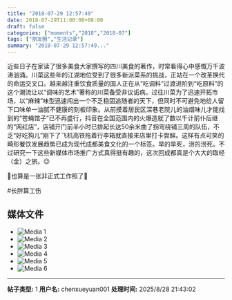 ```yaml
---
title: "2018-07-29 12:57:49"
date: 2018-07-29T11:00:00+08:00
draft: false
categories: ["moments","2018","2018-07"]
tags: ["朋友圈","生活记录"]
summary: "2018-07-29 12:57:49..."
---
```


近些日子在家读了很多美食大家撰写的四川美食的著作，时常看得心中感慨万千波涛汹涌。川菜这些年的江湖地位受到了很多新派菜系的挑战，正站在一个改革换代的命运交叉口。越来越注重饮食质量的国人正在从“吃调料”过渡进阶到“吃原料”的这个潮流让以“调味的艺术”著称的川菜备受非议诟病。过往川菜为了迅速开拓市场，以“麻辣”味型迅速闯出一个不乏稳固追随者的天下，但同时不可避免地给人留下口味单一油腻不健康的刻板印象。从前摸着居民区深巷老院儿的油烟味儿才能找到的“苍蝇馆子”已不再盛行，抖音在全国范围内的火爆造就了数以千计前仆后继的“网红店”，店铺开门前半小时已排起长达50余米曲了拐弯绕铺三周的队伍，不乏“好吃狗儿”刚下了飞机高铁拖着行李箱就直接来店里打卡尝鲜。这样有点可笑的畸形餐饮发展趋势已成为现代成都美食文化的一个标签。旱的旱死，涝的涝死。不过研究一下这些新媒体市场推广方式真得挺有趣的，这次回成都真是个大大的取经（金）之旅。😉

🌟也算是一张非正式工作照了🌟

#长胖算工伤

## 媒体文件

- ![Media 1](/Moments/photos/2018-07-29/201807291257490.jpg)
- ![Media 2](/Moments/photos/2018-07-29/201807291257491.jpg)
- ![Media 3](/Moments/photos/2018-07-29/201807291257492.jpg)
- ![Media 4](/Moments/photos/2018-07-29/201807291257493.jpg)
- ![Media 5](/Moments/photos/2018-07-29/201807291257494.jpg)
- ![Media 6](/Moments/photos/2018-07-29/201807291257495.jpg)

---

**帖子类型:** 1
**用户名:** chenxueyuan001
**处理时间:** 2025/8/28 21:43:02